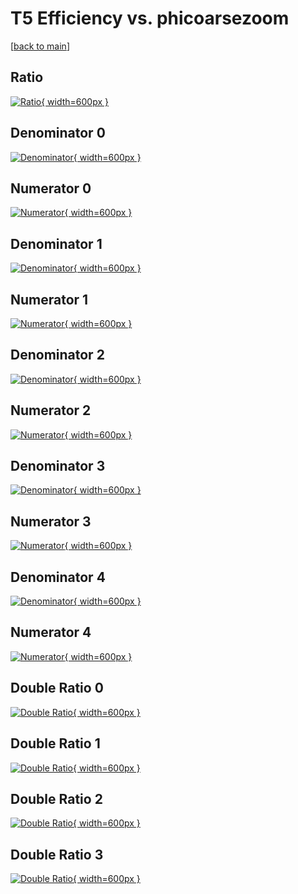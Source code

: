 # T5 Efficiency vs. phicoarsezoom

[[back to main](./)]



## Ratio

[![Ratio](../mtv/var/T5_base_211_0_eff_phicoarsezoom.png){ width=600px }](../mtv/var/T5_base_211_0_eff_phicoarsezoom.pdf)

## Denominator 0

[![Denominator](../mtv/den/T5_base_211_0_eff_phicoarsezoom_den0.png){ width=600px }](../mtv/den/T5_base_211_0_eff_phicoarsezoom_den0.pdf)

## Numerator 0

[![Numerator](../mtv/num/T5_base_211_0_eff_phicoarsezoom_num0.png){ width=600px }](../mtv/num/T5_base_211_0_eff_phicoarsezoom_num0.pdf)

## Denominator 1

[![Denominator](../mtv/den/T5_base_211_0_eff_phicoarsezoom_den1.png){ width=600px }](../mtv/den/T5_base_211_0_eff_phicoarsezoom_den1.pdf)

## Numerator 1

[![Numerator](../mtv/num/T5_base_211_0_eff_phicoarsezoom_num1.png){ width=600px }](../mtv/num/T5_base_211_0_eff_phicoarsezoom_num1.pdf)

## Denominator 2

[![Denominator](../mtv/den/T5_base_211_0_eff_phicoarsezoom_den2.png){ width=600px }](../mtv/den/T5_base_211_0_eff_phicoarsezoom_den2.pdf)

## Numerator 2

[![Numerator](../mtv/num/T5_base_211_0_eff_phicoarsezoom_num2.png){ width=600px }](../mtv/num/T5_base_211_0_eff_phicoarsezoom_num2.pdf)

## Denominator 3

[![Denominator](../mtv/den/T5_base_211_0_eff_phicoarsezoom_den3.png){ width=600px }](../mtv/den/T5_base_211_0_eff_phicoarsezoom_den3.pdf)

## Numerator 3

[![Numerator](../mtv/num/T5_base_211_0_eff_phicoarsezoom_num3.png){ width=600px }](../mtv/num/T5_base_211_0_eff_phicoarsezoom_num3.pdf)

## Denominator 4

[![Denominator](../mtv/den/T5_base_211_0_eff_phicoarsezoom_den4.png){ width=600px }](../mtv/den/T5_base_211_0_eff_phicoarsezoom_den4.pdf)

## Numerator 4

[![Numerator](../mtv/num/T5_base_211_0_eff_phicoarsezoom_num4.png){ width=600px }](../mtv/num/T5_base_211_0_eff_phicoarsezoom_num4.pdf)

## Double Ratio 0

[![Double Ratio](../mtv/ratio/T5_base_211_0_eff_phicoarsezoom_ratio0.png){ width=600px }](../mtv/ratio/T5_base_211_0_eff_phicoarsezoom_ratio0.pdf)

## Double Ratio 1

[![Double Ratio](../mtv/ratio/T5_base_211_0_eff_phicoarsezoom_ratio1.png){ width=600px }](../mtv/ratio/T5_base_211_0_eff_phicoarsezoom_ratio1.pdf)

## Double Ratio 2

[![Double Ratio](../mtv/ratio/T5_base_211_0_eff_phicoarsezoom_ratio2.png){ width=600px }](../mtv/ratio/T5_base_211_0_eff_phicoarsezoom_ratio2.pdf)

## Double Ratio 3

[![Double Ratio](../mtv/ratio/T5_base_211_0_eff_phicoarsezoom_ratio3.png){ width=600px }](../mtv/ratio/T5_base_211_0_eff_phicoarsezoom_ratio3.pdf)

